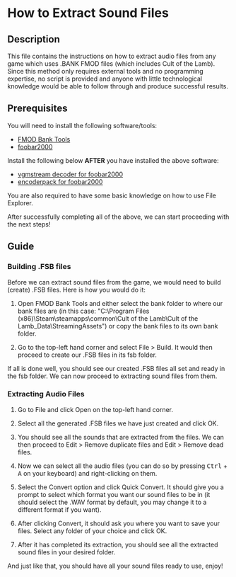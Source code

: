# How to Extract Sound Files

## Description

This file contains the instructions on how to extract audio files from any game which uses .BANK FMOD files (which includes Cult of the Lamb). Since this method only requires external tools and no programming expertise, no script is provided and anyone with little technological knowledge would be able to follow through and produce successful results.

## Prerequisites

You will need to install the following software/tools:

- [FMOD Bank Tools](https://www.nexusmods.com/rugbyleaguelive3/mods/2?tab=files)
- [foobar2000](https://www.foobar2000.org/download)

Install the following below **AFTER** you have installed the above software:

- [vgmstream decoder for foobar2000](https://www.foobar2000.org/components/view/foo_input_vgmstream)
- [encoderpack for foobar2000](https://www.foobar2000.org/encoderpack)

You are also required to have some basic knowledge on how to use File Explorer.

After successfully completing all of the above, we can start proceeding with the next steps!

## Guide

### Building .FSB files

Before we can extract sound files from the game, we would need to build (create) .FSB files. Here is how you would do it:

1. Open FMOD Bank Tools and either select the bank folder to where our bank files are (in this case: "C:\Program Files (x86)\Steam\steamapps\common\Cult of the Lamb\Cult of the Lamb_Data\StreamingAssets") or copy the bank files to its own bank folder.

2. Go to the top-left hand corner and select File > Build. It would then proceed to create our .FSB files in its fsb folder.

If all is done well, you should see our created .FSB files all set and ready in the fsb folder. We can now proceed to extracting sound files from them.

### Extracting Audio Files

1. Go to File and click Open on the top-left hand corner.

2. Select all the generated .FSB files we have just created and click OK.

3. You should see all the sounds that are extracted from the files. We can then proceed to Edit > Remove duplicate files and Edit > Remove dead files.

4. Now we can select all the audio files (you can do so by pressing <kbd>Ctrl</kbd> + <kbd>A</kbd> on your keyboard) and right-clicking on them.

5. Select the Convert option and click Quick Convert. It should give you a prompt to select which format you want our sound files to be in (it should select the .WAV format by default, you may change it to a different format if you want).

6. After clicking Convert, it should ask you where you want to save your files. Select any folder of your choice and click OK.

7. After it has completed its extraction, you should see all the extracted sound files in your desired folder.

And just like that, you should have all your sound files ready to use, enjoy!
